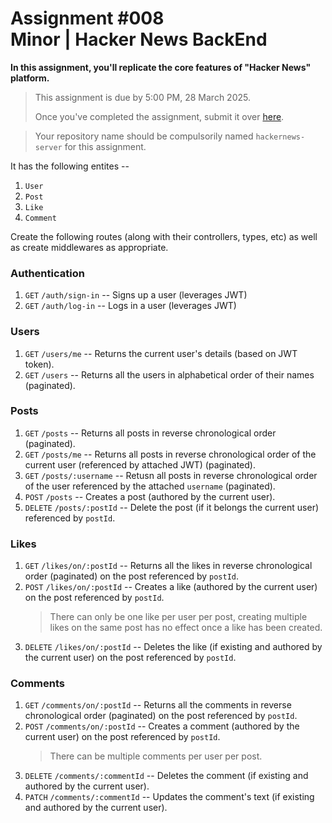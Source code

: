 # Assignment #008 <br/> Minor | Hacker News BackEnd

**In this assignment, you'll replicate the core features of "Hacker News" platform.**

> This assignment is due by 5:00 PM, 28 March 2025.
>
> Once you've completed the assignment, submit it over [here](https://forms.gle/MCQrxPV9n3Di4h7b6).

> Your repository name should be compulsorily named `hackernews-server` for this assignment.

It has the following entites --

1. `User`
2. `Post`
3. `Like`
4. `Comment`

Create the following routes (along with their controllers, types, etc) as well as create middlewares as appropriate.

### Authentication

1. `GET` `/auth/sign-in` -- Signs up a user (leverages JWT)
2. `GET` `/auth/log-in` -- Logs in a user (leverages JWT)

### Users

1. `GET` `/users/me` -- Returns the current user's details (based on JWT token).
2. `GET` `/users` -- Returns all the users in alphabetical order of their names (paginated).

### Posts

1. `GET` `/posts` -- Returns all posts in reverse chronological order (paginated).
2. `GET` `/posts/me` -- Returns all posts in reverse chronological order of the current user (referenced by attached JWT) (paginated).
3. `GET` `/posts/:username` -- Retusn all posts in reverse chronological order of the user referenced by the attached `username` (paginated).
4. `POST` `/posts` -- Creates a post (authored by the current user).
5. `DELETE` `/posts/:postId` -- Delete the post (if it belongs the current user) referenced by `postId`.

### Likes

1. `GET` `/likes/on/:postId` -- Returns all the likes in reverse chronological order (paginated) on the post referenced by `postId`.
2. `POST` `/likes/on/:postId` -- Creates a like (authored by the current user) on the post referenced by `postId`.
   > There can only be one like per user per post, creating multiple likes on the same post has no effect once a like has been created.
3. `DELETE` `/likes/on/:postId` -- Deletes the like (if existing and authored by the current user) on the post referenced by `postId`.

### Comments

1. `GET` `/comments/on/:postId` -- Returns all the comments in reverse chronological order (paginated) on the post referenced by `postId`.
2. `POST` `/comments/on/:postId` -- Creates a comment (authored by the current user) on the post referenced by `postId`.
   > There can be multiple comments per user per post.
3. `DELETE` `/comments/:commentId` -- Deletes the comment (if existing and authored by the current user).
4. `PATCH` `/comments/:commentId` -- Updates the comment's text (if existing and authored by the current user).
